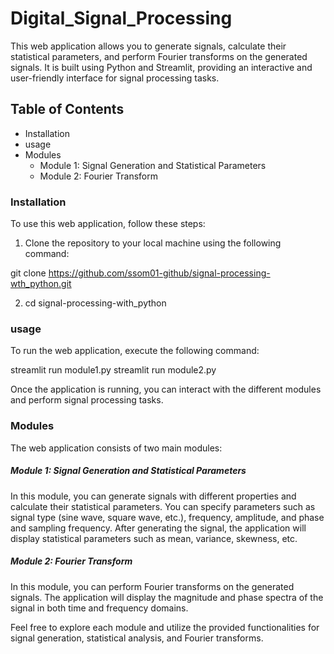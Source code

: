 # Digital_Signal_Processing
This web application allows you to generate signals, calculate their statistical parameters, and perform Fourier transforms on the generated signals. It is built using Python and Streamlit, providing an interactive and user-friendly interface for signal processing tasks.

## Table of Contents
- Installation
- usage
- Modules
  - Module 1: Signal Generation and Statistical Parameters
  - Module 2: Fourier Transform
 
### Installation
To use this web application, follow these steps:
1. Clone the repository to your local machine using the following command:

git clone https://github.com/ssom01-github/signal-processing-wth_python.git

2. cd signal-processing-with_python

### usage
To run the web application, execute the following command:

streamlit run module1.py
streamlit run module2.py

Once the application is running, you can interact with the different modules and perform signal processing tasks.

### Modules
The web application consists of two main modules:

##### Module 1: Signal Generation and Statistical Parameters
In this module, you can generate signals with different properties and calculate their statistical parameters. You can specify parameters such as signal type (sine wave, square wave, etc.), frequency, amplitude, and phase and sampling frequency. After generating the signal, the application will display statistical parameters such as mean, variance, skewness, etc.

##### Module 2: Fourier Transform
In this module, you can perform Fourier transforms on the generated signals. The application will display the magnitude and phase spectra of the signal in both time and frequency domains. 

Feel free to explore each module and utilize the provided functionalities for signal generation, statistical analysis, and Fourier transforms.




